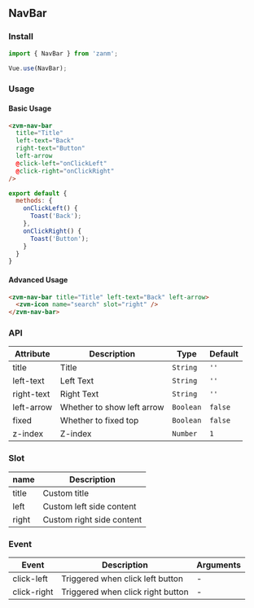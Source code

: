 ## NavBar

### Install
``` javascript
import { NavBar } from 'zanm';

Vue.use(NavBar);
```

### Usage

#### Basic Usage

```html
<zvm-nav-bar
  title="Title"
  left-text="Back"
  right-text="Button"
  left-arrow
  @click-left="onClickLeft"
  @click-right="onClickRight"
/>
```

```js
export default {
  methods: {
    onClickLeft() {
      Toast('Back');
    },
    onClickRight() {
      Toast('Button');
    }
  }
}
```

#### Advanced Usage

```html
<zvm-nav-bar title="Title" left-text="Back" left-arrow>
  <zvm-icon name="search" slot="right" />
</zvm-nav-bar>
```


### API

| Attribute | Description | Type | Default |
|-----------|-----------|-----------|-------------|
| title | Title | `String` | `''` |
| left-text | Left Text | `String` | `''` |
| right-text | Right Text | `String` | `''` |
| left-arrow | Whether to show left arrow | `Boolean` | `false` |
| fixed | Whether to fixed top | `Boolean` | `false` |
| z-index | Z-index | `Number` | `1` |

### Slot

| name | Description |
|-----------|-----------|
| title | Custom title |
| left | Custom left side content |
| right | Custom right side content |

### Event

| Event | Description | Arguments |
|-----------|-----------|-----------|
| click-left | Triggered when click left button | - |
| click-right | Triggered when click right button | - |
